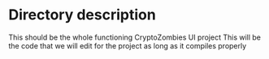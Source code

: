# Directory description

This should be the whole functioning CryptoZombies UI project
This will be the code that we will edit for the project as long as it compiles properly
